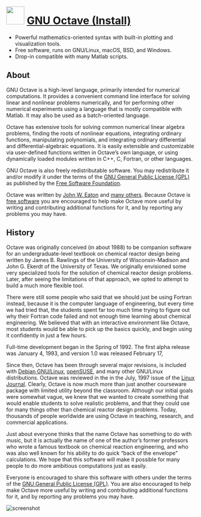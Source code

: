 ﻿# <img src="https://cdn.jsdelivr.net/gh/chtof/chocolatey-packages/automatic/octave/octave.png" width="48" height="48"/> [GNU Octave (Install)](https://chocolatey.org/packages/octave)

- Powerful mathematics-oriented syntax with built-in plotting and visualization tools.
- Free software, runs on GNU/Linux, macOS, BSD, and Windows.
- Drop-in compatible with many Matlab scripts.

## About
GNU Octave is a high-level language, primarily intended for numerical computations. It provides a convenient command line interface for solving linear and nonlinear problems numerically, and for performing other numerical experiments using a language that is mostly compatible with Matlab. It may also be used as a batch-oriented language.

Octave has extensive tools for solving common numerical linear algebra problems, finding the roots of nonlinear equations, integrating ordinary functions, manipulating polynomials, and integrating ordinary differential and differential-algebraic equations. It is easily extensible and customizable via user-defined functions written in Octave’s own language, or using dynamically loaded modules written in C++, C, Fortran, or other languages.

GNU Octave is also freely redistributable software. You may redistribute it and/or modify it under the terms of the [GNU General Public License (GPL)](https://www.gnu.org/copyleft/gpl.html) as published by the [Free Software Foundation](https://www.gnu.org).

Octave was written by [John W. Eaton](mailto:jwe@octave.org) and [many others](https://hg.savannah.gnu.org/hgweb/octave/file/tip/doc/interpreter/contributors.in). Because Octave is [free software](https://www.gnu.org/philosophy/free-sw.html) you are encouraged to help make Octave more useful by writing and contributing additional functions for it, and by reporting any problems you may have.

## History
Octave was originally conceived (in about 1988) to be companion software for an undergraduate-level textbook on chemical reactor design being written by James B. Rawlings of the University of Wisconsin-Madison and John G. Ekerdt of the University of Texas. We originally envisioned some very specialized tools for the solution of chemical reactor design problems. Later, after seeing the limitations of that approach, we opted to attempt to build a much more flexible tool.

There were still some people who said that we should just be using Fortran instead, because it is the computer language of engineering, but every time we had tried that, the students spent far too much time trying to figure out why their Fortran code failed and not enough time learning about chemical engineering. We believed that with an interactive environment like Octave, most students would be able to pick up the basics quickly, and begin using it confidently in just a few hours.

Full-time development began in the Spring of 1992. The first alpha release was January 4, 1993, and version 1.0 was released February 17,

Since then, Octave has been through several major revisions, is included with [Debian GNU/Linux](https://www.debian.org), [openSUSE](https://www.opensuse.org), and many other GNU/Linux distributions. Octave was reviewed in the in the July, 1997 issue of the [Linux Journal](http://www.linuxjournal.com/article/1225).
Clearly, Octave is now much more than just another courseware package with limited utility beyond the classroom. Although our initial goals were somewhat vague, we knew that we wanted to create something that would enable students to solve realistic problems, and that they could use for many things other than chemical reactor design problems. Today, thousands of people worldwide are using Octave in teaching, research, and commercial applications.

Just about everyone thinks that the name Octave has something to do with music, but it is actually the name of one of the author’s former professors who wrote a famous textbook on chemical reaction engineering, and who was also well known for his ability to do quick “back of the envelope” calculations. We hope that this software will make it possible for many people to do more ambitious computations just as easily.

Everyone is encouraged to share this software with others under the terms of the [GNU General Public License (GPL)](https://www.gnu.org/copyleft/gpl.html). You are also encouraged to help make Octave more useful by writing and contributing additional functions for it, and by reporting any problems you may have.

![screenshot](https://cdn.jsdelivr.net/gh/chtof/chocolatey-packages/automatic/octave/screenshot.png)
